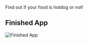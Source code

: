 Find out if your food is hotdog or not!

## Finished App
![Finished App](https://github.com/AivarasGus/SeeFood-IBM-Watson/blob/master/SeeFood-IBM-Watson/Jun-22-2019%2017-52-26.gif)
